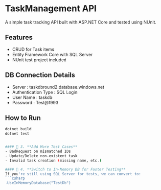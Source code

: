 # TaskManagement API

A simple task tracking API built with ASP.NET Core and tested using NUnit.

## Features
- CRUD for Task items
- Entity Framework Core with SQL Server
- NUnit test project included

## DB Connection Details
- Server : taskdbround2.database.windows.net
- Authentication Type : SQL Login
- User Name : taskdb
- Password : Test@1993

## How to Run
```bash
dotnet build
dotnet test


#### 🧪 3. **Add More Test Cases**
- BadRequest on mismatched IDs
- Update/Delete non-existent task
- Invalid task creation (missing name, etc.)

#### 🔁 4. **Switch to In-Memory DB for Faster Testing**
If you're still using SQL Server for tests, we can convert to:
```csharp
.UseInMemoryDatabase("TestDb")
